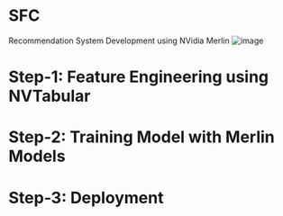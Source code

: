 # SFC
Recommendation System Development using NVidia Merlin
![image](https://user-images.githubusercontent.com/94852512/199527504-46a8d33f-10c7-42ff-9957-973800929e41.png)
# Step-1: Feature Engineering using NVTabular


# Step-2: Training Model with Merlin Models
# Step-3: Deployment
